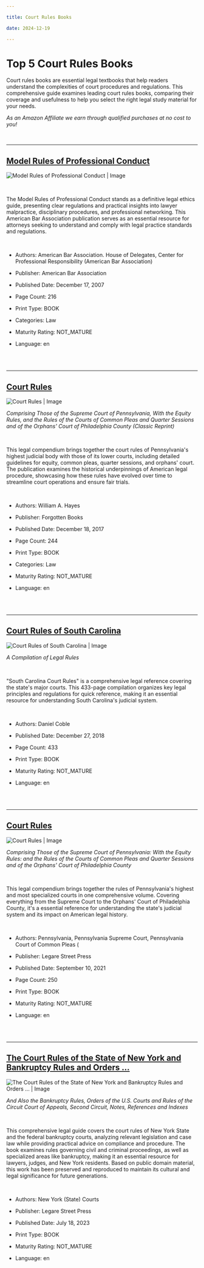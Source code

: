 ```yaml
---

title: Court Rules Books

date: 2024-12-19

---
```



# Top 5 Court Rules Books

Court rules books are essential legal textbooks that help readers understand the complexities of court procedures and regulations. This comprehensive guide examines leading court rules books, comparing their coverage and usefulness to help you select the right legal study material for your needs. 

*As an Amazon Affiliate we earn through qualified purchases at no cost to you!*

<br>

<hr>


## [Model Rules of Professional Conduct](https://serp.ly/@serpbooks/github/amazon/Model+Rules+of+Professional+Conduct?i=stripbooks)

![Model Rules of Professional Conduct | Image](https://books.google.com/books/publisher/content/images/frontcover/dPucxP3FSiYC?fife=w4000-h6000&source=gbs\_api)

<br>

The Model Rules of Professional Conduct stands as a definitive legal ethics guide, presenting clear regulations and practical insights into lawyer malpractice, disciplinary procedures, and professional networking. This American Bar Association publication serves as an essential resource for attorneys seeking to understand and comply with legal practice standards and regulations.

<br>

- Authors: American Bar Association. House of Delegates, Center for Professional Responsibility (American Bar Association)

- Publisher: American Bar Association

- Published Date: December 17, 2007

- Page Count: 216

- Print Type: BOOK

- Categories: Law

- Maturity Rating: NOT\_MATURE

- Language: en

<br>

<br>

<hr>


## [Court Rules](https://serp.ly/@serpbooks/github/amazon/Court+Rules?i=stripbooks)

![Court Rules | Image](https://books.google.com/books/publisher/content/images/frontcover/pCpGtAEACAAJ?fife=w4000-h6000&source=gbs\_api)

*Comprising Those of the Supreme Court of Pennsylvania, With the Equity Rules, and the Rules of the Courts of Common Pleas and Quarter Sessions and of the Orphans' Court of Philadelphia County (Classic Reprint)*

<br>

This legal compendium brings together the court rules of Pennsylvania's highest judicial body with those of its lower courts, including detailed guidelines for equity, common pleas, quarter sessions, and orphans' court. The publication examines the historical underpinnings of American legal procedure, showcasing how these rules have evolved over time to streamline court operations and ensure fair trials. 

<br>

- Authors: William A. Hayes

- Publisher: Forgotten Books

- Published Date: December 18, 2017

- Page Count: 244

- Print Type: BOOK

- Categories: Law

- Maturity Rating: NOT\_MATURE

- Language: en

<br>

<br>

<hr>


## [Court Rules of South Carolina](https://serp.ly/@serpbooks/github/amazon/Court+Rules+of+South+Carolina?i=stripbooks)

![Court Rules of South Carolina | Image](https://books.google.com/books/publisher/content/images/frontcover/kziKwwEACAAJ?fife=w4000-h6000&source=gbs\_api)

*A Compilation of Legal Rules*

<br>

"South Carolina Court Rules" is a comprehensive legal reference covering the state's major courts. This 433-page compilation organizes key legal principles and regulations for quick reference, making it an essential resource for understanding South Carolina's judicial system. 

<br>

- Authors: Daniel Coble

- Published Date: December 27, 2018

- Page Count: 433

- Print Type: BOOK

- Maturity Rating: NOT\_MATURE

- Language: en

<br>

<br>

<hr>


## [Court Rules](https://serp.ly/@serpbooks/github/amazon/Court+Rules?i=stripbooks)

![Court Rules | Image](https://books.google.com/books/publisher/content/images/frontcover/0261zgEACAAJ?fife=w4000-h6000&source=gbs\_api)

*Comprising Those of the Supreme Court of Pennsylvania: With the Equity Rules: and the Rules of the Courts of Common Pleas and Quarter Sessions and of the Orphans' Court of Philadelphia County*

<br>

This legal compendium brings together the rules of Pennsylvania's highest and most specialized courts in one comprehensive volume. Covering everything from the Supreme Court to the Orphans' Court of Philadelphia County, it's a essential reference for understanding the state's judicial system and its impact on American legal history. 

<br>

- Authors: Pennsylvania, Pennsylvania Supreme Court, Pennsylvania Court of Common Pleas (

- Publisher: Legare Street Press

- Published Date: September 10, 2021

- Page Count: 250

- Print Type: BOOK

- Maturity Rating: NOT\_MATURE

- Language: en

<br>

<br>

<hr>


## [The Court Rules of the State of New York and Bankruptcy Rules and Orders ...](https://serp.ly/@serpbooks/github/amazon/The+Court+Rules+of+the+State+of+New+York+and+Bankruptcy+Rules+and+Orders+?i=stripbooks)

![The Court Rules of the State of New York and Bankruptcy Rules and Orders ... | Image](https://books.google.com/books/publisher/content/images/frontcover/OB1X0AEACAAJ?fife=w4000-h6000&source=gbs\_api)

*And Also the Bankruptcy Rules, Orders of the U.S. Courts and Rules of the Circuit Court of Appeals, Second Circuit, Notes, References and Indexes*

<br>

This comprehensive legal guide covers the court rules of New York State and the federal bankruptcy courts, analyzing relevant legislation and case law while providing practical advice on compliance and procedure. The book examines rules governing civil and criminal proceedings, as well as specialized areas like bankruptcy, making it an essential resource for lawyers, judges, and New York residents. Based on public domain material, this work has been preserved and reproduced to maintain its cultural and legal significance for future generations. 

<br>

- Authors: New York (State) Courts

- Publisher: Legare Street Press

- Published Date: July 18, 2023

- Print Type: BOOK

- Maturity Rating: NOT\_MATURE

- Language: en

<br>

